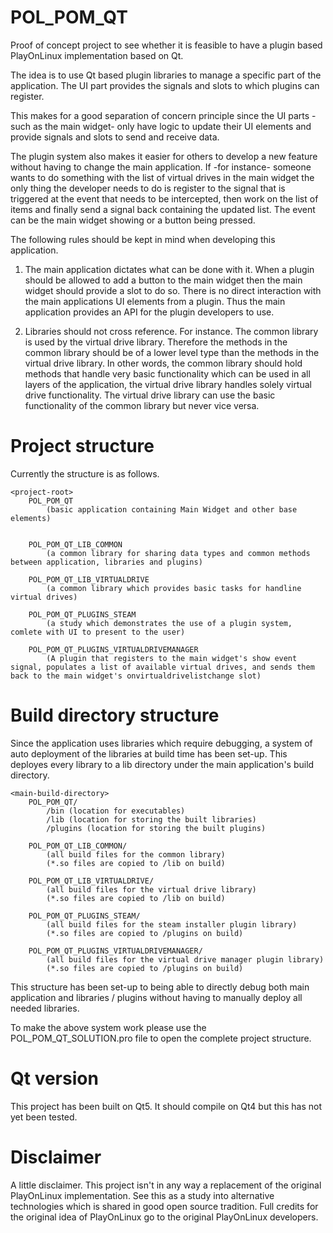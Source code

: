# POL_POM_QT
Proof of concept project to see whether it is feasible to have a plugin based PlayOnLinux implementation based on Qt.

The idea is to use Qt based plugin libraries to manage a specific part of the application. The UI part provides the signals and slots to which plugins can register.

This makes for a good separation of concern principle since the UI parts -such as the main widget- only have logic to update their UI elements and provide signals and slots to send and receive data.

The plugin system also makes it easier for others to develop a new feature without having to change the main application. If -for instance- someone wants to do something with the list of virtual drives in the main widget the only thing the developer needs to do is register to the signal that is triggered at the event that needs to be intercepted, then work on the list of items and finally send a signal back containing the updated list. The event can be the main widget showing or a button being pressed.

The following rules should be kept in mind when developing this application.

1. The main application dictates what can be done with it. When a plugin should be allowed to add a button to the main widget then the main widget should provide a slot to do so. There is no direct interaction with the main applications UI elements from a plugin. Thus the main application provides an API for the plugin developers to use.

2. Libraries should not cross reference. For instance. The common library is used by the virtual drive library. Therefore the methods in the common library should be of a lower level type than the methods in the virtual drive library. In other words, the common library should hold methods that handle very basic functionality which can be used in all layers of the application, the virtual drive library handles solely virtual drive functionality. The virtual drive library can use the basic functionality of the common library but never vice versa.

# Project structure
Currently the structure is as follows.

	<project-root>
		POL_POM_QT 
			(basic application containing Main Widget and other base elements)
		
  
		POL_POM_QT_LIB_COMMON
			(a common library for sharing data types and common methods between application, libraries and plugins)

		POL_POM_QT_LIB_VIRTUALDRIVE 
			(a common library which provides basic tasks for handline virtual drives)

		POL_POM_QT_PLUGINS_STEAM
			(a study which demonstrates the use of a plugin system, comlete with UI to present to the user)
  
		POL_POM_QT_PLUGINS_VIRTUALDRIVEMANAGER
			(A plugin that registers to the main widget's show event signal, populates a list of available virtual drives, and sends them back to the main widget's onvirtualdrivelistchange slot)

# Build directory structure
Since the application uses libraries which require debugging, a system of auto deployment of the libraries at build time has been set-up. This deployes every library to a lib directory under the main application's build directory. 

	<main-build-directory>
		POL_POM_QT/
			/bin (location for executables)
			/lib (location for storing the built libraries)
			/plugins (location for storing the built plugins)

		POL_POM_QT_LIB_COMMON/
			(all build files for the common library)
			(*.so files are copied to /lib on build)

		POL_POM_QT_LIB_VIRTUALDRIVE/
			(all build files for the virtual drive library)
			(*.so files are copied to /lib on build)

		POL_POM_QT_PLUGINS_STEAM/
			(all build files for the steam installer plugin library)
			(*.so files are copied to /plugins on build)

		POL_POM_QT_PLUGINS_VIRTUALDRIVEMANAGER/
			(all build files for the virtual drive manager plugin library)
			(*.so files are copied to /plugins on build)

This structure has been set-up to being able to directly debug both main application and libraries / plugins without having to manually deploy all needed libraries.

To make the above system work please use the POL_POM_QT_SOLUTION.pro file to open the complete project structure.

# Qt version
This project has been built on Qt5. It should compile on Qt4 but this has not yet been tested.

# Disclaimer
A little disclaimer. This project isn't in any way a replacement of the original PlayOnLinux implementation. See this as a study into alternative technologies which is shared in good open source tradition. Full credits for the original idea of PlayOnLinux go to the original PlayOnLinux developers. 
